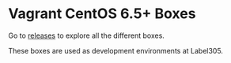Vagrant CentOS 6.5+ Boxes
==============

Go to [releases](https://github.com/2creatives/vagrant-centos/releases) to explore all the different boxes.

These boxes are used as development environments at Label305.

